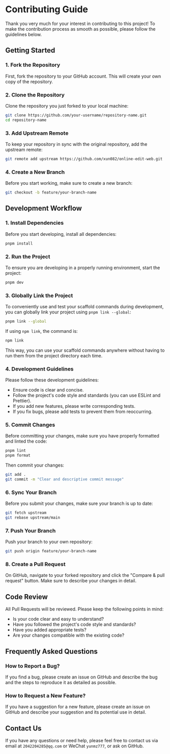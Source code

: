 # Contributing Guide

Thank you very much for your interest in contributing to this project! To make the contribution process as smooth as possible, please follow the guidelines below.

## Getting Started

### 1. Fork the Repository

First, fork the repository to your GitHub account. This will create your own copy of the repository.

### 2. Clone the Repository

Clone the repository you just forked to your local machine:

```bash
git clone https://github.com/your-username/repository-name.git
cd repository-name
```

### 3. Add Upstream Remote

To keep your repository in sync with the original repository, add the upstream remote:

```bash
git remote add upstream https://github.com/xun082/online-edit-web.git
```

### 4. Create a New Branch

Before you start working, make sure to create a new branch:

```bash
git checkout -b feature/your-branch-name
```

## Development Workflow

### 1. Install Dependencies

Before you start developing, install all dependencies:

```bash
pnpm install
```

### 2. Run the Project

To ensure you are developing in a properly running environment, start the project:

```bash
pnpm dev
```

### 3. Globally Link the Project

To conveniently use and test your scaffold commands during development, you can globally link your project using `pnpm link --global`:

```bash
pnpm link --global
```

If using `npm link`, the command is:

```bash
npm link
```

This way, you can use your scaffold commands anywhere without having to run them from the project directory each time.

### 4. Development Guidelines

Please follow these development guidelines:

- Ensure code is clear and concise.
- Follow the project's code style and standards (you can use ESLint and Prettier).
- If you add new features, please write corresponding tests.
- If you fix bugs, please add tests to prevent them from reoccurring.

### 5. Commit Changes

Before committing your changes, make sure you have properly formatted and linted the code:

```bash
pnpm lint
pnpm format
```

Then commit your changes:

```bash
git add .
git commit -m "Clear and descriptive commit message"
```

### 6. Sync Your Branch

Before you submit your changes, make sure your branch is up to date:

```bash
git fetch upstream
git rebase upstream/main
```

### 7. Push Your Branch

Push your branch to your own repository:

```bash
git push origin feature/your-branch-name
```

### 8. Create a Pull Request

On GitHub, navigate to your forked repository and click the "Compare & pull request" button. Make sure to describe your changes in detail.

## Code Review

All Pull Requests will be reviewed. Please keep the following points in mind:

- Is your code clear and easy to understand?
- Have you followed the project's code style and standards?
- Have you added appropriate tests?
- Are your changes compatible with the existing code?

## Frequently Asked Questions

### How to Report a Bug?

If you find a bug, please create an issue on GitHub and describe the bug and the steps to reproduce it as detailed as possible.

### How to Request a New Feature?

If you have a suggestion for a new feature, please create an issue on GitHub and describe your suggestion and its potential use in detail.

## Contact Us

If you have any questions or need help, please feel free to contact us via email at `2042204285@qq.com` or WeChat `yunmz777`, or ask on GitHub.
